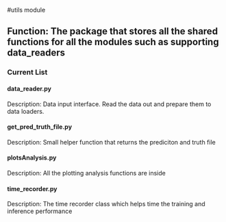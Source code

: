 #utils module
## Function: The package that stores all the shared functions for all the modules such as supporting data_readers
### Current List

#### data_reader.py
Description: Data input interface. Read the data out and prepare them to data loaders.
#### get_pred_truth_file.py
Description: Small helper function that returns the prediciton and truth file 
#### plotsAnalysis.py
Description: All the plotting analysis functions are inside
#### time_recorder.py
Description: The time recorder class which helps time the training and inference performance 